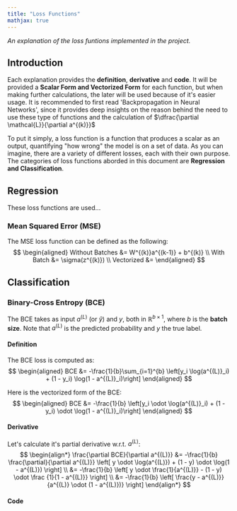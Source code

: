 ```yaml
---
title: "Loss Functions"
mathjax: true
---
```

<!-- Load Mermaid.js -->
<script src="https://cdn.jsdelivr.net/npm/mermaid/dist/mermaid.min.js"></script>
<script>mermaid.initialize({ startOnLoad: true });</script>

<script src="https://polyfill.io/v3/polyfill.min.js?features=es6"></script>
<script id="MathJax-script" async src="https://cdn.jsdelivr.net/npm/mathjax@3/es5/tex-mml-chtml.js"></script>
<script>
  MathJax = {
    tex: {
      inlineMath: [['$', '$'], ['\\(', '\\)']]
    }
  };
</script>
<script src="https://cdn.jsdelivr.net/npm/mathjax@3/es5/tex-chtml.js" async></script>

*An explanation of the loss funtions implemented in the project.*

## Introduction
Each explanation provides the **definition**, **derivative** and **code**.
It will be provided a **Scalar Form and Vectorized Form** for each function, but when
making further calculations, the later will be used because of it's easier usage.
It is recommended to first read 'Backpropagation in Neural Networks', since it provides deep insights
on the reason behind the need to use these type of functions and the calculation of $\dfrac{\partial \mathcal{L}}{\partial a^{(k)}}$

To put it simply, a loss function is a function that produces a scalar as an output,
quantifying "how wrong" the model is on a set of data. As you can imagine,
there are a variety of different losses, each with their own purpose. The categories of loss functions aborded
in this document are **Regression and Classification**.

## **Regression**
These loss functions are used...

### **Mean Squared Error (MSE)**
The MSE loss function can be defined as the following:
$$
\begin{aligned}
Without Batches &= W^{(k)}a^{(k-1)} + b^{(k)} \\
With Batch &= \sigma(z^{(k)}) \\
Vectorized &= 
\end{aligned}
$$


## **Classification**

### **Binary-Cross Entropy (BCE)**
The BCE takes as input $a^{(L)}$ (or $\hat{y}$) and $y$, both in $\mathbb{R}^{b \times 1}$,
where $b$ is the **batch size**. Note that $a^{(L)}$ is the predicted probability and $y$ the true label.

#### Definition

The BCE loss is computed as:
$$
\begin{aligned}
BCE &= -\frac{1}{b}\sum_{i=1}^{b} \left[y_i \log(a^{(L)}_i) + (1 - y_i) \log(1 - a^{(L)}_i)\right]
\end{aligned}
$$

Here is the vectorized form of the BCE:
$$
\begin{aligned}
BCE &= -\frac{1}{b} \left[y_i \odot \log(a^{(L)}_i) + (1 - y_i) \odot \log(1 - a^{(L)}_i)\right]
\end{aligned}
$$

#### Derivative

Let's calculate it's partial derivative w.r.t. $a^{(L)}$:
$$
\begin{align*}
\frac{\partial BCE}{\partial a^{(L)}} &= -\frac{1}{b} \frac{\partial}{\partial a^{(L)}} \left[ y \odot \log(a^{(L)}) + (1 - y) \odot \log(1 - a^{(L)}) \right] \\
                                      &= -\frac{1}{b} \left[ y \odot \frac{1}{a^{(L)}} - (1 - y) \odot \frac {1}{1 - a^{(L)}} \right] \\
                                      &= -\frac{1}{b} \left[ \frac{y - a^{(L)}}{a^{(L)} \odot (1 - a^{(L)})} \right]
\end{align*}
$$

#### Code

